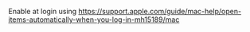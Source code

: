 Enable at login using https://support.apple.com/guide/mac-help/open-items-automatically-when-you-log-in-mh15189/mac


